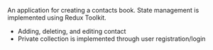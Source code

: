 An application for creating a contacts book. State management is implemented using Redux Toolkit.
<ul>
  <li>Adding, deleting, and editing contact</li>
  <li>Private collection is implemented through user registration/login</li>
</ul>

